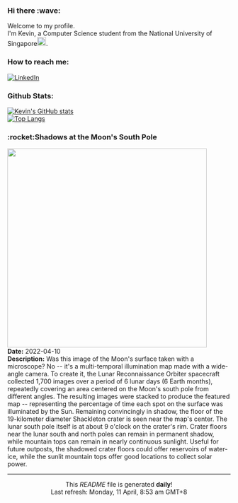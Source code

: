 <h3>Hi there :wave:</h3>

Welcome to my profile.   
I'm Kevin, a Computer Science student from the National University of Singapore<img src="https://img.icons8.com/color/96/000000/singapore-circular.png" width="20px"/>.</p>

<h3>How to reach me: </h3>
<a href="https://www.linkedin.com/in/kevin-foong/"><img alt="LinkedIn" src="https://img.shields.io/badge/linkedin-%230077B5.svg?&style=for-the-badge&logo=linkedin&logoColor=white" /></a> 

<h3>Github Stats: </h3> 

[![Kevin's GitHub stats](https://github-readme-stats.vercel.app/api?username=kevin9foong&theme=tokyonight)](https://github.com/anuraghazra/github-readme-stats) <br/>
[![Top Langs](https://github-readme-stats.vercel.app/api/top-langs/?username=kevin9foong&layout=compact&theme=tokyonight)](https://github.com/anuraghazra/github-readme-stats)

<h3>:rocket:Shadows at the Moon&#39;s South Pole</h3> 
<img width="450" src="https:&#x2F;&#x2F;apod.nasa.gov&#x2F;apod&#x2F;image&#x2F;2204&#x2F;SouthPoleShadows_LRO_1214.jpg" /><br/>
<b>Date:</b> 2022-04-10<br/>
<b>Description:</b> Was this image of the Moon&#39;s surface taken with a microscope? No -- it&#39;s a multi-temporal illumination map made with a wide-angle camera. 	 To create it, the Lunar Reconnaissance Orbiter spacecraft collected 1,700 images over a period of 6 lunar days (6 Earth months), repeatedly covering an area centered on the Moon&#39;s south pole from different angles.  The resulting images were stacked to produce the featured map -- representing the percentage of time each spot on the surface was illuminated by the Sun.  Remaining convincingly in shadow, the floor of the 19-kilometer diameter Shackleton crater is seen near the map&#39;s center.  The lunar south pole itself is at about 9 o&#39;clock on the crater&#39;s rim.  Crater floors near the lunar south and north poles can remain in permanent shadow, while mountain tops can remain in nearly continuous sunlight.  Useful for future outposts, the shadowed crater floors could offer reservoirs of water-ice, while the sunlit mountain tops offer good locations to collect solar power.<br/>

------------
<p align="center">This <i>README</i> file is generated <b>daily</b>!</br>
Last refresh: Monday, 11 April, 8:53 am GMT+8<br />